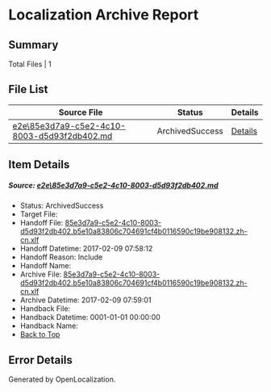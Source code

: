 # <a name='report-top'></a> Localization Archive Report

## Summary
 Total Files | 1

## File List
 Source File | Status | Details 
 ----------- | ------ | ------- 
 [e2e\85e3d7a9-c5e2-4c10-8003-d5d93f2db402.md](https://github.com/OpenLocalizationTestOrg/ol-test0/blob/b5efb6b01f8a8c2b201078558949f7cc1a04a3b0/e2e/85e3d7a9-c5e2-4c10-8003-d5d93f2db402.md) | ArchivedSuccess | [Details](#4d67d06578d5e8165044a329aa8fcb2d427feac64)

## Item Details
##### <a name='4d67d06578d5e8165044a329aa8fcb2d427feac64'></a> Source: [e2e\85e3d7a9-c5e2-4c10-8003-d5d93f2db402.md](https://github.com/OpenLocalizationTestOrg/ol-test0/blob/b5efb6b01f8a8c2b201078558949f7cc1a04a3b0/e2e/85e3d7a9-c5e2-4c10-8003-d5d93f2db402.md)
* Status: ArchivedSuccess
* Target File: 
* Handoff File: [85e3d7a9-c5e2-4c10-8003-d5d93f2db402.b5e10a83806c704691cf4b0116590c19be908132.zh-cn.xlf](https://github.com/OpenLocalizationTestOrg/ol-test0-handoff/blob/9563da84fe975a0750c98f2607f2543e13b87b9b/ol-handoff/OpenLocalizationTestOrg/ol-test0-zhcn/shujia/ht/85e3d7a9-c5e2-4c10-8003-d5d93f2db402.b5e10a83806c704691cf4b0116590c19be908132.zh-cn.xlf)
* Handoff Datetime: 2017-02-09 07:58:12
* Handoff Reason: Include
* Handoff Name: 
* Archive File: [85e3d7a9-c5e2-4c10-8003-d5d93f2db402.b5e10a83806c704691cf4b0116590c19be908132.zh-cn.xlf](https://github.com/OpenLocalizationTestOrg/ol-test0-handoff/blob/232fc0db7823c4f232d77ef0f9a170c37d040353/ol-archive/OpenLocalizationTestOrg/ol-test0-zhcn/shujia/ht/85e3d7a9-c5e2-4c10-8003-d5d93f2db402.b5e10a83806c704691cf4b0116590c19be908132.zh-cn.xlf)
* Archive Datetime: 2017-02-09 07:59:01
* Handback File: 
* Handback Datetime: 0001-01-01 00:00:00
* Handback Name: 
* [Back to Top](#report-top)


## Error Details

Generated by OpenLocalization.

